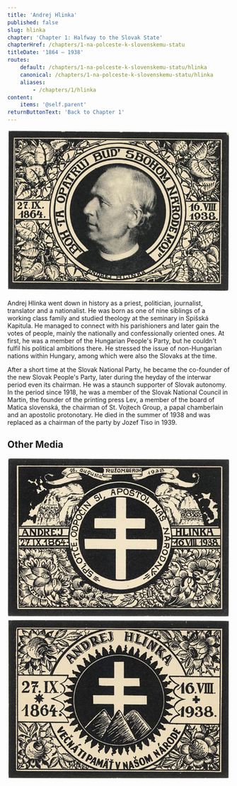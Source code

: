 ```yaml
---
title: 'Andrej Hlinka'
published: false
slug: hlinka
chapter: 'Chapter 1: Halfway to the Slovak State'
chapterHref: /chapters/1-na-polceste-k-slovenskemu-statu
titleDate: '1864 – 1938'
routes:
    default: /chapters/1-na-polceste-k-slovenskemu-statu/hlinka
    canonical: /chapters/1-na-polceste-k-slovenskemu-statu/hlinka
    aliases:
        - /chapters/1/hlinka
content:
    items: '@self.parent'
returnButtonText: 'Back to Chapter 1'
---
```


[![Štefan Leonard Kostelníček: Set of postcards issued to commemorate the death of Andrej Hlinka. 1938. Small Carpathian Museum, Pezinok](SVK_TMP.136.jpg)](http://www.webumenia.sk/dielo/SVK:TMP.136?collection=82)

<span class="drop-cap">A</span>ndrej Hlinka went down in history as a priest, politician, journalist, translator and a nationalist. He was born as one of nine siblings of a working class family and studied theology at the seminary in Spišská Kapitula. He managed to connect with his parishioners and later gain the votes of people, mainly the nationally and confessionally oriented ones. At first, he was a member of the Hungarian People's Party, but he couldn't fulfil his political ambitions there. He stressed the issue of non-Hungarian nations within Hungary, among which were also the Slovaks at the time.

After a short time at the Slovak National Party, he became the co-founder of the new Slovak People's Party, later during the heyday of the interwar period even its chairman. He was a staunch supporter of Slovak autonomy. In the period since 1918, he was a member of the Slovak National Council in Martin, the founder of the printing press Lev, a member of the board of Matica slovenská, the chairman of St. Vojtech Group, a papal chamberlain and an apostolic protonotary. He died in the summer of 1938 and was replaced as a chairman of the party by Jozef Tiso in 1939. 

## Other Media
[![Štefan Leonard Kostelníček: Set of postcards issued to commemorate the death of Andrej Hlinka. 1938. Small Carpathian Museum, Pezinok](SVK_TMP.137.jpg)](http://www.webumenia.sk/dielo/SVK:TMP.137?collection=82)
[![Štefan Leonard Kostelníček: Set of postcards issued to commemorate the death of Andrej Hlinka. 1938. Small Carpathian Museum, Pezinok](SVK_TMP.135.jpg)](http://www.webumenia.sk/dielo/SVK:TMP.135?collection=82)